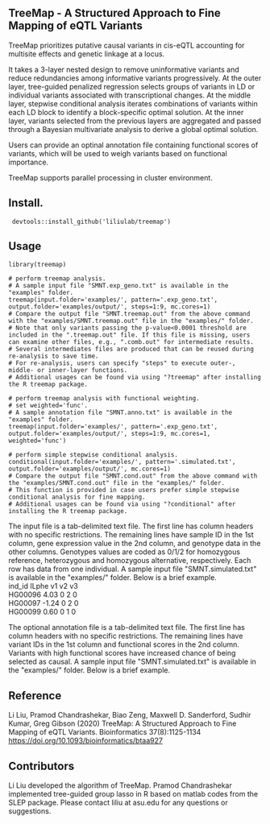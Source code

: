 ## TreeMap - A Structured Approach to Fine Mapping of eQTL Variants
TreeMap prioritizes putative causal variants in cis-eQTL accounting for multisite effects and genetic linkage at a locus. 

It takes a 3-layer nested design to remove uninformative variants and reduce redundancies among informative variants progressively.  At the outer layer, tree-guided penalized regression selects groups of variants in LD or individual variants associated with transcriptional changes. At the middle layer, stepwise conditional analysis iterates combinations of variants within each LD block to identify a block-specific optimal solution. At the inner layer, variants selected from the previous layers are aggregated and passed through a Bayesian multivariate analysis to derive a global optimal solution. 

Users can provide an optinal annotation file containing functional scores of variants, which will be used to weigh variants based on functional importance.

TreeMap supports parallel processing in cluster environment.

## Install. 
````
 devtools::install_github('liliulab/treemap')
````

## Usage
```` 
library(treemap)

# perform treemap analysis. 
# A sample input file "SMNT.exp_geno.txt" is available in the "examples" folder. 
treemap(input.folder='examples/', pattern='.exp_geno.txt', output.folder='examples/output/', steps=1:9, mc.cores=1) 
# Compare the output file "SMNT.treemap.out" from the above command with the "examples/SMNT.treemap.out" file in the "examples/" folder. 
# Note that only variants passing the p-value<0.0001 threshold are included in the ".treemap.out" file. If this file is missing, users can examine other files, e.g., ".comb.out" for intermediate results.
# Several intermediates files are produced that can be reused during re-analysis to save time. 
# For re-analysis, users can specify "steps" to execute outer-, middle- or inner-layer functions. 
# Additional usages can be found via using "?treemap" after installing the R treemap package.

# perform treemap analysis with functional weighting. 
# set weighted='func'.
# A sample annotation file "SMNT.anno.txt" is available in the "examples" folder. 
treemap(input.folder='examples/', pattern='.exp_geno.txt', output.folder='examples/output/', steps=1:9, mc.cores=1, weighted='func')
 
# perform simple stepwise conditional analysis. 
conditional(input.folder='examples/', pattern='.simulated.txt', output.folder='examples/output/', mc.cores=1)
# Compare the output file "SMNT.cond.out" from the above command with the "examples/SMNT.cond.out" file in the "examples/" folder.  
# This function is provided in case users prefer simple stepwise conditional analysis for fine mapping. 
# Additional usages can be found via using "?conditional" after installing the R treemap package.

````

The input file is a tab-delimited text file. The first line has column headers with no specific restrictions. The remaining lines have sample ID in the 1st column, gene expression value in the 2nd column, and genotype data in the other columns. Genotypes values are coded as 0/1/2 for homozygous reference, heterozygous and homozygous alternative, respectively. Each row has data from one individual. A sample input file "SMNT.simulated.txt" is available in the "examples/" folder. Below is a brief example.<br>
ind_id	ILphe	v1	v2	v3<br>
HG00096	4.03	0	2	0<br>
HG00097	-1.24	0	2	0<br>
HG00099	0.60	0	1	0<br>

The optional annotation file is a tab-delimited text file. The first line has column headers with no specific restrictions. The remaining lines have variant IDs in the 1st column and functional scores in the 2nd column. Variants with high functional scores have increased chance of being selected as causal. A sample input file "SMNT.simulated.txt" is available in the "examples/" folder. Below is a brief example.<br>

## Reference

Li Liu, Pramod Chandrashekar, Biao Zeng, Maxwell D. Sanderford, Sudhir Kumar, Greg Gibson (2020) TreeMap: A Structured Approach to Fine Mapping of eQTL Variants. Bioinformatics 37(8):1125-1134 https://doi.org/10.1093/bioinformatics/btaa927 

## Contributors
Li Liu developed the algorithm of TreeMap. Pramod Chandrashekar implemented tree-guided group lasso in R based on matlab codes from the SLEP package. Please contact liliu at asu.edu for any questions or suggestions.